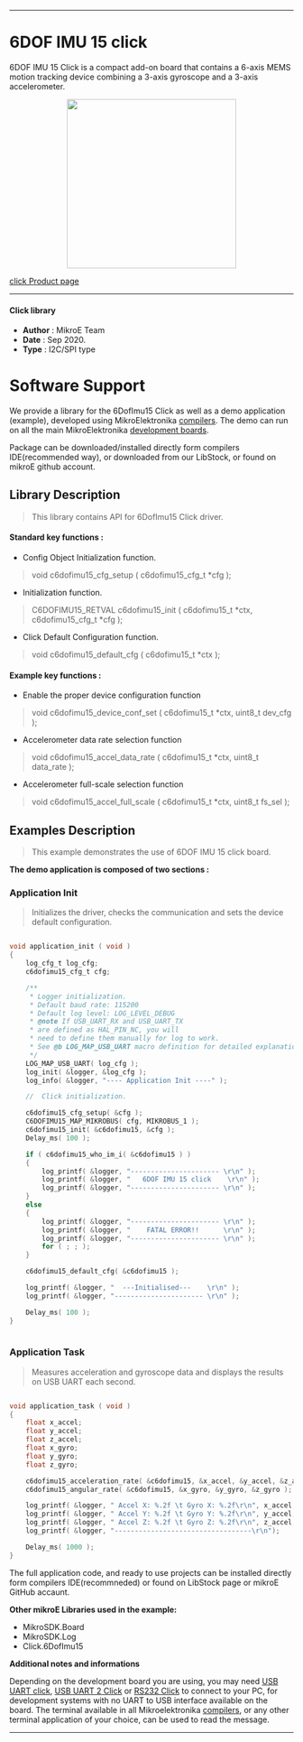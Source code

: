 
---
# 6DOF IMU 15 click

6DOF IMU 15 Click is a compact add-on board that contains a 6-axis MEMS motion tracking device combining a 3-axis gyroscope and a 3-axis accelerometer.

<p align="center">
  <img src="https://download.mikroe.com/images/click_for_ide/6dofimu15_click.png" height=300px>
</p>


[click Product page](https://www.mikroe.com/6dof-imu-15-click)

---


#### Click library 

- **Author**        : MikroE Team
- **Date**          : Sep 2020.
- **Type**          : I2C/SPI type


# Software Support

We provide a library for the 6DofImu15 Click 
as well as a demo application (example), developed using MikroElektronika 
[compilers](https://shop.mikroe.com/compilers). 
The demo can run on all the main MikroElektronika [development boards](https://shop.mikroe.com/development-boards).

Package can be downloaded/installed directly form compilers IDE(recommended way), or downloaded from our LibStock, or found on mikroE github account. 

## Library Description

> This library contains API for 6DofImu15 Click driver.

#### Standard key functions :

- Config Object Initialization function.
> void c6dofimu15_cfg_setup ( c6dofimu15_cfg_t *cfg ); 
 
- Initialization function.
> C6DOFIMU15_RETVAL c6dofimu15_init ( c6dofimu15_t *ctx, c6dofimu15_cfg_t *cfg );

- Click Default Configuration function.
> void c6dofimu15_default_cfg ( c6dofimu15_t *ctx );

#### Example key functions :

- Enable the proper device configuration function
> void c6dofimu15_device_conf_set ( c6dofimu15_t *ctx, uint8_t dev_cfg );
 
- Accelerometer data rate selection function
> void c6dofimu15_accel_data_rate ( c6dofimu15_t *ctx, uint8_t data_rate );

- Accelerometer full-scale selection function
> void c6dofimu15_accel_full_scale ( c6dofimu15_t *ctx, uint8_t fs_sel );

## Examples Description

> This example demonstrates the use of 6DOF IMU 15 click board.

**The demo application is composed of two sections :**

### Application Init 

> Initializes the driver, checks the communication and sets the device default configuration.

```c

void application_init ( void )
{
    log_cfg_t log_cfg;
    c6dofimu15_cfg_t cfg;

    /** 
     * Logger initialization.
     * Default baud rate: 115200
     * Default log level: LOG_LEVEL_DEBUG
     * @note If USB_UART_RX and USB_UART_TX 
     * are defined as HAL_PIN_NC, you will 
     * need to define them manually for log to work. 
     * See @b LOG_MAP_USB_UART macro definition for detailed explanation.
     */
    LOG_MAP_USB_UART( log_cfg );
    log_init( &logger, &log_cfg );
    log_info( &logger, "---- Application Init ----" );

    //  Click initialization.

    c6dofimu15_cfg_setup( &cfg );
    C6DOFIMU15_MAP_MIKROBUS( cfg, MIKROBUS_1 );
    c6dofimu15_init( &c6dofimu15, &cfg );
    Delay_ms( 100 );

    if ( c6dofimu15_who_im_i( &c6dofimu15 ) )
    {
        log_printf( &logger, "---------------------- \r\n" );
        log_printf( &logger, "   6DOF IMU 15 click    \r\n" );
        log_printf( &logger, "---------------------- \r\n" );
    }
    else
    {
        log_printf( &logger, "---------------------- \r\n" );
        log_printf( &logger, "    FATAL ERROR!!      \r\n" );
        log_printf( &logger, "---------------------- \r\n" );
        for ( ; ; );
    }

    c6dofimu15_default_cfg( &c6dofimu15 );

    log_printf( &logger, "  ---Initialised---    \r\n" );
    log_printf( &logger, "---------------------- \r\n" );

    Delay_ms( 100 );
}
  
```

### Application Task

> Measures acceleration and gyroscope data and displays the results on USB UART each second.

```c

void application_task ( void )
{
    float x_accel;
    float y_accel;
    float z_accel;
    float x_gyro;
    float y_gyro;
    float z_gyro;

    c6dofimu15_acceleration_rate( &c6dofimu15, &x_accel, &y_accel, &z_accel );
    c6dofimu15_angular_rate( &c6dofimu15, &x_gyro, &y_gyro, &z_gyro );

    log_printf( &logger, " Accel X: %.2f \t Gyro X: %.2f\r\n", x_accel, x_gyro );
    log_printf( &logger, " Accel Y: %.2f \t Gyro Y: %.2f\r\n", y_accel, y_gyro );
    log_printf( &logger, " Accel Z: %.2f \t Gyro Z: %.2f\r\n", z_accel, z_gyro );
    log_printf( &logger, "----------------------------------\r\n");

    Delay_ms( 1000 );
} 

```

The full application code, and ready to use projects can be  installed directly form compilers IDE(recommneded) or found on LibStock page or mikroE GitHub accaunt.

**Other mikroE Libraries used in the example:** 

- MikroSDK.Board
- MikroSDK.Log
- Click.6DofImu15

**Additional notes and informations**

Depending on the development board you are using, you may need 
[USB UART click](https://shop.mikroe.com/usb-uart-click), 
[USB UART 2 Click](https://shop.mikroe.com/usb-uart-2-click) or 
[RS232 Click](https://shop.mikroe.com/rs232-click) to connect to your PC, for 
development systems with no UART to USB interface available on the board. The 
terminal available in all Mikroelektronika 
[compilers](https://shop.mikroe.com/compilers), or any other terminal application 
of your choice, can be used to read the message.



---
